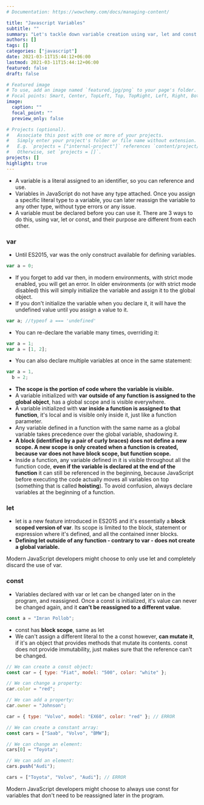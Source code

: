 ```yaml
---
# Documentation: https://wowchemy.com/docs/managing-content/

title: "Javascript Variables"
subtitle: ""
summary: "Let's tackle down variable creation using var, let and const."
authors: []
tags: []
categories: ["javascript"]
date: 2021-03-11T15:44:12+06:00
lastmod: 2021-03-11T15:44:12+06:00
featured: false
draft: false

# Featured image
# To use, add an image named `featured.jpg/png` to your page's folder.
# Focal points: Smart, Center, TopLeft, Top, TopRight, Left, Right, BottomLeft, Bottom, BottomRight.
image:
  caption: ""
  focal_point: ""
  preview_only: false

# Projects (optional).
#   Associate this post with one or more of your projects.
#   Simply enter your project's folder or file name without extension.
#   E.g. `projects = ["internal-project"]` references `content/project/deep-learning/index.md`.
#   Otherwise, set `projects = []`.
projects: []
highlight: true
---
```


- A variable is a literal assigned to an identifier, so you can reference and use.
- Variables in JavaScript do not have any type attached. Once you assign a specific literal type to a variable, you can later reassign the variable to any other type, without type errors or any issue.
- A variable must be declared before you can use it. There are 3 ways to do this, using var, let or const, and their purpose are different from each other.

### var

- Until ES2015, var was the only construct available for defining variables.

```js
var a = 0;
```

- If you forget to add var then, in modern environments, with strict mode enabled, you will get an error. In older environments (or with strict mode disabled) this will simply initialize the variable and assign it to the global object.
- If you don't initialize the variable when you declare it, it will have the undefined value until you assign a value to it.

```js
var a; //typeof a === 'undefined'
```

- You can re-declare the variable many times, overriding it:

```js
var a = 1;
var a = [1, 2];
```

- You can also declare multiple variables at once in the same statement:

```js
var a = 1,
  b = 2;
```

- **The scope is the portion of code where the variable is visible.**
- A variable initialized with **var** **outside of any function is assigned to the global object**, has a global scope and is visible everywhere.
- A variable initialized with **var** **inside a function is assigned to that function**, it's local and is visible only inside it, just like a function parameter.
- Any variable defined in a function with the same name as a global variable takes precedence over the global variable, shadowing it.
- **A block (identified by a pair of curly braces) does not define a new scope. A new scope is only created when a function is created, because var does not have block scope, but function scope.**
- Inside a function, any variable defined in it is visible throughout all the function code, **even if the variable is declared at the end of the function** it can still be referenced in the beginning, because JavaScript before executing the code actually moves all variables on top (something that is called **hoisting**). To avoid confusion, always declare variables at the beginning of a function.

### let

- let is a new feature introduced in ES2015 and it's essentially a **block scoped version of var**. Its scope is limited to the block, statement or expression where it's defined, and all the contained inner blocks.
- **Defining let outside of any function - contrary to var - does not create a global variable.**

Modern JavaScript developers might choose to only use let and completely discard the use of var.

### const

- Variables declared with var or let can be changed later on in the program, and reassigned. Once a const is initialized, it's value can never be changed again, and it **can't be reassigned to a different value**.

```js
const a = "Imran Pollob";
```

- const has **block scope**, same as let
- We can't assign a different literal to the a const however, **can mutate it**, if it's an object that provides methods that mutate its contents. const does not provide immutability, just makes sure that the reference can't be changed.

```js
// We can create a const object:
const car = { type: "Fiat", model: "500", color: "white" };

// We can change a property:
car.color = "red";

// We can add a property:
car.owner = "Johnson";

car = { type: "Volvo", model: "EX60", color: "red" }; // ERROR

// We can create a constant array:
const cars = ["Saab", "Volvo", "BMW"];

// We can change an element:
cars[0] = "Toyota";

// We can add an element:
cars.push("Audi");

cars = ["Toyota", "Volvo", "Audi"]; // ERROR
```

Modern JavaScript developers might choose to always use const for variables that don't need to be reassigned later in the program.
